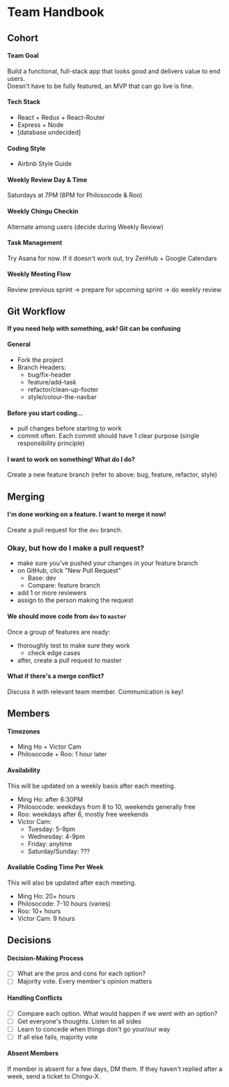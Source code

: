 # Team Handbook
## Cohort
#### Team Goal
Build a functional, full-stack app that looks good and delivers value to end users.  
Doesn't have to be fully featured, an MVP that can go live is fine.  

#### Tech Stack
- React + Redux + React-Router
- Express + Node
- [database undecided]

#### Coding Style
- Airbnb Style Guide

#### Weekly Review Day & Time
Saturdays at 7PM (8PM for Philosocode & Roo)

#### Weekly Chingu Checkin
Alternate among users (decide during Weekly Review)

#### Task Management
Try Asana for now. If it doesn't work out, try ZenHub + Google Calendars

#### Weekly Meeting Flow
Review previous sprint -> prepare for upcoming sprint -> do weekly review


## Git Workflow
**If you need help with something, ask! Git can be confusing**  

#### General
- Fork the project
- Branch Headers:
  + bug/fix-header
  + feature/add-task
  + refactor/clean-up-footer
  + style/colour-the-navbar

#### Before you start coding...
- pull changes before starting to work
- commit often. Each commit should have 1 clear purpose (single responsibility principle)

#### I want to work on something! What do I do?
Create a new feature branch (refer to above: bug, feature, refactor, style)

## Merging
#### I'm done working on a feature. I want to merge it now!
Create a pull request for the `dev` branch.

### Okay, but how do I make a pull request?
- make sure you've pushed your changes in your feature branch
- on GitHub, click "New Pull Request"
  + Base: dev
  + Compare: feature branch
- add 1 or more reviewers
- assign to the person making the request

#### We should move code from `dev` to `master`
Once a group of features are ready:
- thoroughly test to make sure they work
  + check edge cases
- after, create a pull request to master

#### What if there's a merge conflict?
Discuss it with relevant team member. Communication is key!


## Members
#### Timezones
- Ming Ho + Victor Cam
- Philosocode + Roo: 1 hour later

#### Availability
This will be updated on a weekly basis after each meeting.
- Ming Ho: after 6:30PM
- Philosocode: weekdays from 8 to 10, weekends generally free
- Roo: weekdays after 6, mostly free weekends
- Victor Cam:
  + Tuesday: 5-9pm
  + Wednesday: 4-9pm
  + Friday: anytime
  + Saturday/Sunday: ???

#### Available Coding Time Per Week
This will also be updated after each meeting.
- Ming Ho: 20+ hours
- Philosocode: 7-10 hours (varies)
- Roo: 10+ hours
- Victor Cam: 9 hours


## Decisions
#### Decision-Making Process
- [ ] What are the pros and cons for each option?
- [ ] Majority vote. Every member's opinion matters

#### Handling Conflicts
- [ ] Compare each option. What would happen if we went with an option?
- [ ] Get everyone's thoughts. Listen to all sides
- [ ] Learn to concede when things don't go your/our way
- [ ] If all else fails, majority vote

#### Absent Members
If member is absent for a few days, DM them. If they haven't replied after a week, send a ticket to Chingu-X.
